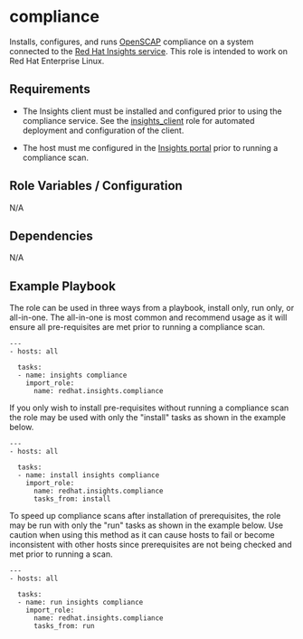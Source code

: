compliance
========

Installs, configures, and runs [OpenSCAP](https://www.open-scap.org) compliance on a system connected to the [Red Hat Insights service](https://access.redhat.com/documentation/en-us/red_hat_insights/).  This role is intended to work on Red Hat Enterprise Linux.

Requirements
------------
- The Insights client must be installed and configured prior to using the compliance service. See the [insights_client](../insights_client/README.md) role for automated deployment and configuration of the client. 

- The host must me configured in the [Insights portal](https://cloud.redhat.com/insights/compliance) prior to running a compliance scan.

Role Variables / Configuration
--------------

N/A

Dependencies
------------

N/A

Example Playbook
----------------

The role can be used in three ways from a playbook, install only, run only, or all-in-one. The all-in-one is most common and recommend usage as it will ensure all pre-requisites are met prior to running a compliance scan.

```
---
- hosts: all
  
  tasks:
  - name: insights compliance
    import_role:
      name: redhat.insights.compliance
```

If you only wish to install pre-requisites without running a compliance scan the role may be used with only the "install" tasks as shown in the example below. 

```
---
- hosts: all

  tasks:
  - name: install insights compliance
    import_role:
      name: redhat.insights.compliance
      tasks_from: install
```

To speed up compliance scans after installation of prerequisites, the role may be run with only the "run" tasks as shown in the example below. Use caution when using this method as it can cause hosts to fail or become inconsistent with other hosts since prerequisites are not being checked and met prior to running a scan.

```
---
- hosts: all

  tasks:
  - name: run insights compliance
    import_role:
      name: redhat.insights.compliance
      tasks_from: run
```